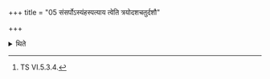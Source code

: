 +++
title = "05 संसर्पोऽस्यंहस्पत्याय त्वेति त्रयोदशचतुर्दशौ"

+++

<details><summary>थिते</summary>

5. Or the thirteenth and the foourteenth are taken with sansarpo'syaṁhaspatyāya tvā.[^1]  

[^1]: TS VI.5.3.4.  
</details>
